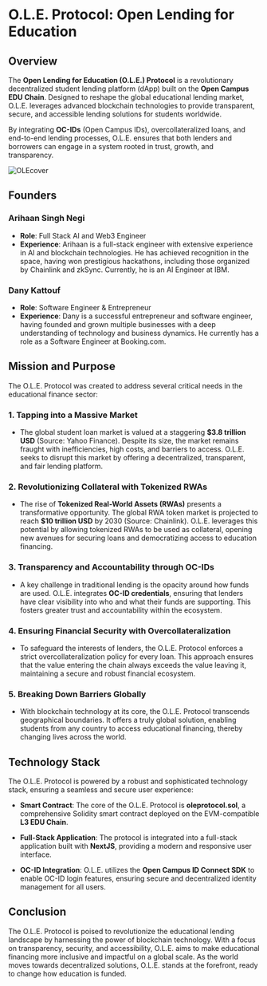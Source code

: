 # O.L.E. Protocol: Open Lending for Education

## Overview

The **Open Lending for Education (O.L.E.) Protocol** is a revolutionary decentralized student lending platform (dApp) built on the **Open Campus EDU Chain**. Designed to reshape the global educational lending market, O.L.E. leverages advanced blockchain technologies to provide transparent, secure, and accessible lending solutions for students worldwide.

By integrating **OC-IDs** (Open Campus IDs), overcollateralized loans, and end-to-end lending processes, O.L.E. ensures that both lenders and borrowers can engage in a system rooted in trust, growth, and transparency.

![OLEcover](https://github.com/user-attachments/assets/84413616-d64a-4ea1-8d9a-cd36e47c71b0)

## Founders

### Arihaan Singh Negi
- **Role**: Full Stack AI and Web3 Engineer
- **Experience**: Arihaan is a full-stack engineer with extensive experience in AI and blockchain technologies. He has achieved recognition in the space, having won prestigious hackathons, including those organized by Chainlink and zkSync. Currently, he is an AI Engineer at IBM.

### Dany Kattouf
- **Role**: Software Engineer & Entrepreneur
- **Experience**: Dany is a successful entrepreneur and software engineer, having founded and grown multiple businesses with a deep understanding of technology and business dynamics. He currently has a role as a Software Engineer at Booking.com.

## Mission and Purpose

The O.L.E. Protocol was created to address several critical needs in the educational finance sector:

### 1. **Tapping into a Massive Market**
   - The global student loan market is valued at a staggering **$3.8 trillion USD** (Source: Yahoo Finance). Despite its size, the market remains fraught with inefficiencies, high costs, and barriers to access. O.L.E. seeks to disrupt this market by offering a decentralized, transparent, and fair lending platform.

### 2. **Revolutionizing Collateral with Tokenized RWAs**
   - The rise of **Tokenized Real-World Assets (RWAs)** presents a transformative opportunity. The global RWA token market is projected to reach **$10 trillion USD** by 2030 (Source: Chainlink). O.L.E. leverages this potential by allowing tokenized RWAs to be used as collateral, opening new avenues for securing loans and democratizing access to education financing.

### 3. **Transparency and Accountability through OC-IDs**
   - A key challenge in traditional lending is the opacity around how funds are used. O.L.E. integrates **OC-ID credentials**, ensuring that lenders have clear visibility into who and what their funds are supporting. This fosters greater trust and accountability within the ecosystem.

### 4. **Ensuring Financial Security with Overcollateralization**
   - To safeguard the interests of lenders, the O.L.E. Protocol enforces a strict overcollateralization policy for every loan. This approach ensures that the value entering the chain always exceeds the value leaving it, maintaining a secure and robust financial ecosystem.

### 5. **Breaking Down Barriers Globally**
   - With blockchain technology at its core, the O.L.E. Protocol transcends geographical boundaries. It offers a truly global solution, enabling students from any country to access educational financing, thereby changing lives across the world.

## Technology Stack

The O.L.E. Protocol is powered by a robust and sophisticated technology stack, ensuring a seamless and secure user experience:

- **Smart Contract**: The core of the O.L.E. Protocol is **oleprotocol.sol**, a comprehensive Solidity smart contract deployed on the EVM-compatible **L3 EDU Chain**.
  
- **Full-Stack Application**: The protocol is integrated into a full-stack application built with **NextJS**, providing a modern and responsive user interface.

- **OC-ID Integration**: O.L.E. utilizes the **Open Campus ID Connect SDK** to enable OC-ID login features, ensuring secure and decentralized identity management for all users.

## Conclusion

The O.L.E. Protocol is poised to revolutionize the educational lending landscape by harnessing the power of blockchain technology. With a focus on transparency, security, and accessibility, O.L.E. aims to make educational financing more inclusive and impactful on a global scale. As the world moves towards decentralized solutions, O.L.E. stands at the forefront, ready to change how education is funded.

